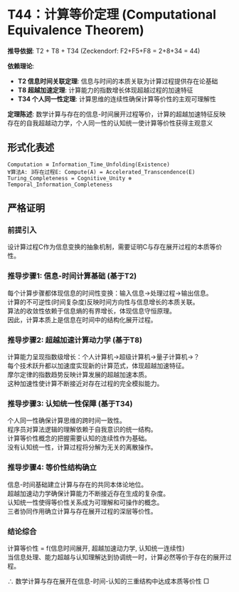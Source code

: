 # T44：计算等价定理 (Computational Equivalence Theorem)  

**推导依据**: T2 + T8 + T34 (Zeckendorf: F2+F5+F8 = 2+8+34 = 44)  

**依赖理论**:  
- **T2 信息时间关联定理**: 信息与时间的本质关联为计算过程提供存在论基础  
- **T8 超越加速定理**: 计算能力的指数增长体现超越过程的加速特征  
- **T34 个人同一性定理**: 计算思维的连续性确保计算等价性的主观可理解性  

**定理陈述**: 数学计算与存在的信息-时间展开过程等价，计算的超越加速特征反映存在的自我超越动力学，个人同一性的认知统一使计算等价性获得主观意义  

## 形式化表述  
```  
Computation ≡ Information_Time_Unfolding(Existence)  
∀算法A: ∃存在过程E: Compute(A) = Accelerated_Transcendence(E)  
Turing_Completeness = Cognitive_Unity ⊗ Temporal_Information_Completeness  
```  

## 严格证明  

### 前提引入  
设计算过程C作为信息变换的抽象机制，需要证明C与存在展开过程的本质等价性。  

### 推导步骤1: 信息-时间计算基础 (基于T2)  
每个计算步骤都体现信息的时间性变换：输入信息→处理过程→输出信息。  
计算的不可逆性(时间复杂度)反映时间方向性与信息增长的本质关联。  
算法的收敛性依赖于信息熵的有界增长，体现信息守恒原理。  
因此，计算本质上是信息在时间中的结构化展开过程。  

### 推导步骤2: 超越加速计算动力学 (基于T8)  
计算能力呈现指数级增长：个人计算机→超级计算机→量子计算机→？  
每个技术跃升都以加速度实现新的计算范式，体现超越加速特征。  
摩尔定律的指数趋势反映计算发展的超越加速本质。  
这种加速性使计算不断接近对存在过程的完全模拟能力。  

### 推导步骤3: 认知统一性保障 (基于T34)  
个人同一性确保计算思维的跨时间一致性。  
程序员对算法逻辑的理解依赖于自我意识的统一结构。  
计算等价性概念的把握需要认知的连续性作为基础。  
没有认知统一性，计算过程将分解为无关的离散操作。  

### 推导步骤4: 等价性结构确立  
信息-时间基础建立计算与存在的共同本体论地位。  
超越加速动力学确保计算能力不断接近存在生成的复杂度。  
认知统一性使得等价性关系成为可理解和可操作的概念。  
三者协同作用确立计算与存在展开过程的深层等价性。  

### 结论综合  
计算等价性 = f(信息时间展开, 超越加速动力学, 认知统一连续性)  
当信息处理、能力超越与认知理解达到协调统一时，计算必然等价于存在的展开过程。  

∴ 数学计算与存在展开在信息-时间-认知的三重结构中达成本质等价性 □  